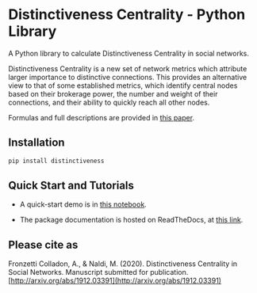 # Distinctiveness Centrality - Python Library
A Python library to calculate Distinctiveness Centrality in social networks. 

Distinctiveness Centrality is a new set of network metrics which attribute larger importance to distinctive connections. This provides an alternative view to that of some established metrics, which identify central nodes based on their brokerage power, the number and weight of their connections, and their ability to quickly reach all other nodes.

Formulas and full descriptions are provided in [this paper](https://arxiv.org/abs/1912.03391).

## Installation
```python
pip install distinctiveness
```

## Quick Start and Tutorials
- A quick-start demo is in [this notebook](DistinctivenessCentralityDemo.ipynb).

- The package documentation is hosted on ReadTheDocs, at [this link](https://distinctiveness.readthedocs.io).


## Please cite as
Fronzetti Colladon, A., & Naldi, M. (2020). Distinctiveness Centrality in Social Networks. Manuscript submitted for publication. [http://arxiv.org/abs/1912.03391](http://arxiv.org/abs/1912.03391)
